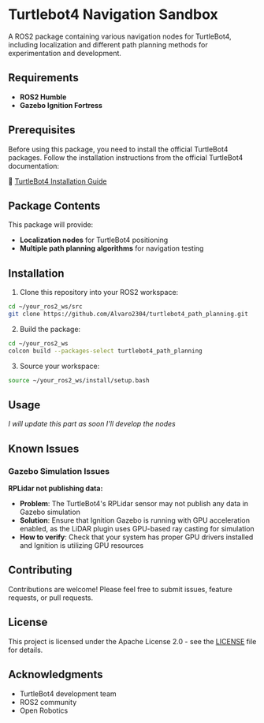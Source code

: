 # Turtlebot4 Navigation Sandbox

A ROS2 package containing various navigation nodes for TurtleBot4, including localization and different path planning methods for experimentation and development.

## Requirements

- **ROS2 Humble**
- **Gazebo Ignition Fortress**

## Prerequisites

Before using this package, you need to install the official TurtleBot4 packages. Follow the installation instructions from the official TurtleBot4 documentation:

🔗 [TurtleBot4 Installation Guide](https://turtlebot.github.io/turtlebot4-user-manual/software/overview.html)

## Package Contents

This package will provide:
- **Localization nodes** for TurtleBot4 positioning
- **Multiple path planning algorithms** for navigation testing


## Installation

1. Clone this repository into your ROS2 workspace:
```bash
cd ~/your_ros2_ws/src
git clone https://github.com/Alvaro2304/turtlebot4_path_planning.git
```

2. Build the package:
```bash
cd ~/your_ros2_ws
colcon build --packages-select turtlebot4_path_planning
```

3. Source your workspace:
```bash
source ~/your_ros2_ws/install/setup.bash
```

## Usage

*I will update this part as soon I'll develop the nodes*

## Known Issues

### Gazebo Simulation Issues

**RPLidar not publishing data:**
- **Problem**: The TurtleBot4's RPLidar sensor may not publish any data in Gazebo simulation
- **Solution**: Ensure that Ignition Gazebo is running with GPU acceleration enabled, as the LiDAR plugin uses GPU-based ray casting for simulation
- **How to verify**: Check that your system has proper GPU drivers installed and Ignition is utilizing GPU resources

## Contributing

Contributions are welcome! Please feel free to submit issues, feature requests, or pull requests.

## License

This project is licensed under the Apache License 2.0 - see the [LICENSE](LICENSE) file for details.

## Acknowledgments

- TurtleBot4 development team
- ROS2 community
- Open Robotics
